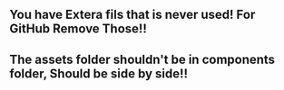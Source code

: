 ## You have Extera fils that is never used! For GitHub Remove Those!!

## The assets folder shouldn't be in components folder, Should be side by side!!
